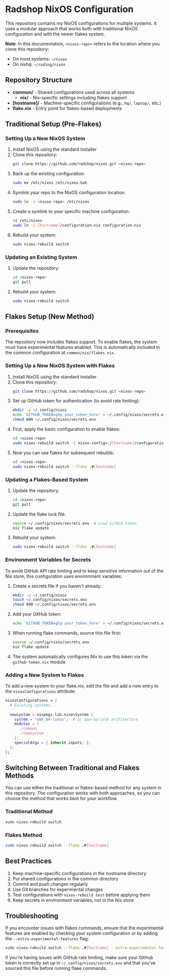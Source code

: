 # Radshop NixOS Configuration

This repository contains my NixOS configurations for multiple systems. It uses a modular approach that works both with traditional NixOS configuration and with the newer flakes system.

**Note**: In this documentation, `<nixos-repo>` refers to the location where you clone this repository:
- On most systems: `~/nixos`
- On nixhq: `~/coding/nixos`

## Repository Structure

- **common/** - Shared configurations used across all systems
  - **nix/** - Nix-specific settings including flakes support
- **[hostname]/** - Machine-specific configurations (e.g., `hq/`, `laptop/`, etc.)
- **flake.nix** - Entry point for flakes-based deployments

## Traditional Setup (Pre-Flakes)

### Setting Up a New NixOS System

1. Install NixOS using the standard installer
2. Clone this repository:
   ```bash
   git clone https://github.com/radshop/nixos.git <nixos-repo>
   ```
3. Back up the existing configuration:
   ```bash
   sudo mv /etc/nixos /etc/nixos.bak
   ```
4. Symlink your repo to the NixOS configuration location:
   ```bash
   sudo ln -s <nixos-repo> /etc/nixos
   ```
5. Create a symlink to your specific machine configuration:
   ```bash
   cd /etc/nixos
   sudo ln -s [hostname]/configuration.nix configuration.nix
   ```
6. Rebuild your system:
   ```bash
   sudo nixos-rebuild switch
   ```

### Updating an Existing System

1. Update the repository:
   ```bash
   cd <nixos-repo>
   git pull
   ```
2. Rebuild your system:
   ```bash
   sudo nixos-rebuild switch
   ```

## Flakes Setup (New Method)

### Prerequisites

The repository now includes flakes support. To enable flakes, the system must have experimental features enabled. This is automatically included in the common configuration at `common/nix/flakes.nix`.

### Setting Up a New NixOS System with Flakes

1. Install NixOS using the standard installer
2. Clone this repository:
   ```bash
   git clone https://github.com/radshop/nixos.git <nixos-repo>
   ```
3. Set up GitHub token for authentication (to avoid rate limiting):
   ```bash
   mkdir -p ~/.config/nixos
   echo 'GITHUB_TOKEN=ghp_your_token_here' > ~/.config/nixos/secrets.env
   chmod 600 ~/.config/nixos/secrets.env
   ```
4. First, apply the basic configuration to enable flakes:
   ```bash
   cd <nixos-repo>
   sudo nixos-rebuild switch -I nixos-config=./[hostname]/configuration.nix
   ```
5. Now you can use flakes for subsequent rebuilds:
   ```bash
   cd <nixos-repo>
   sudo nixos-rebuild switch --flake .#[hostname]
   ```

### Updating a Flakes-Based System

1. Update the repository:
   ```bash
   cd <nixos-repo>
   git pull
   ```
2. Update the flake lock file:
   ```bash
   source ~/.config/nixos/secrets.env  # Load GitHub token
   nix flake update
   ```
3. Rebuild your system:
   ```bash
   sudo nixos-rebuild switch --flake .#[hostname]
   ```

### Environment Variables for Secrets

To avoid GitHub API rate limiting and to keep sensitive information out of the Nix store, this configuration uses environment variables:

1. Create a secrets file if you haven't already:
   ```bash
   mkdir -p ~/.config/nixos
   touch ~/.config/nixos/secrets.env
   chmod 600 ~/.config/nixos/secrets.env
   ```

2. Add your GitHub token:
   ```bash
   echo 'GITHUB_TOKEN=ghp_your_token_here' > ~/.config/nixos/secrets.env
   ```

3. When running flake commands, source this file first:
   ```bash
   source ~/.config/nixos/secrets.env
   nix flake update
   ```

4. The system automatically configures Nix to use this token via the `github-token.nix` module

### Adding a New System to Flakes

To add a new system to your flake.nix, edit the file and add a new entry to the `nixosConfigurations` attribute:

```nix
nixosConfigurations = {
  # Existing systems...
  
  newsystem = nixpkgs.lib.nixosSystem {
    system = "x86_64-linux";  # or appropriate architecture
    modules = [
      ./common
      ./newsystem
    ];
    specialArgs = { inherit inputs; };
  };
};
```

## Switching Between Traditional and Flakes Methods

You can use either the traditional or flakes-based method for any system in this repository. The configuration works with both approaches, so you can choose the method that works best for your workflow.

### Traditional Method
```bash
sudo nixos-rebuild switch
```

### Flakes Method
```bash
sudo nixos-rebuild switch --flake .#[hostname]
```

## Best Practices

1. Keep machine-specific configurations in the hostname directory
2. Put shared configurations in the common directory
3. Commit and push changes regularly
4. Use Git branches for experimental changes
5. Test configurations with `nixos-rebuild test` before applying them
6. Keep secrets in environment variables, not in the Nix store

## Troubleshooting

If you encounter issues with flakes commands, ensure that the experimental features are enabled by checking your system configuration or by adding the `--extra-experimental-features` flag:

```bash
sudo nixos-rebuild switch --flake .#[hostname] --extra-experimental-features "nix-command flakes"
```

If you're having issues with GitHub rate limiting, make sure your GitHub token is correctly set up in `~/.config/nixos/secrets.env` and that you've sourced this file before running flake commands.
